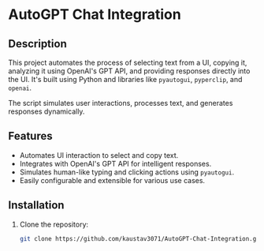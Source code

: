 # AutoGPT Chat Integration

## Description
This project automates the process of selecting text from a UI, copying it, analyzing it using OpenAI's GPT API, and providing responses directly into the UI. It's built using Python and libraries like `pyautogui`, `pyperclip`, and `openai`.

The script simulates user interactions, processes text, and generates responses dynamically.

## Features
- Automates UI interaction to select and copy text.
- Integrates with OpenAI's GPT API for intelligent responses.
- Simulates human-like typing and clicking actions using `pyautogui`.
- Easily configurable and extensible for various use cases.

## Installation

1. Clone the repository:
   ```bash
   git clone https://github.com/kaustav3071/AutoGPT-Chat-Integration.git
